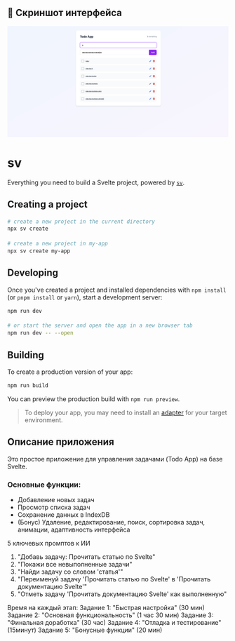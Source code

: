 ## 📸 Скриншот интерфейса

<img src="./screenshots/interface.png" width="600" alt="Скриншот Todo App"/>

# sv

Everything you need to build a Svelte project, powered by [`sv`](https://github.com/sveltejs/cli).

## Creating a project

```bash
# create a new project in the current directory
npx sv create

# create a new project in my-app
npx sv create my-app
```

## Developing

Once you've created a project and installed dependencies with `npm install` (or `pnpm install` or `yarn`), start a development server:

```bash
npm run dev

# or start the server and open the app in a new browser tab
npm run dev -- --open
```

## Building

To create a production version of your app:

```bash
npm run build
```

You can preview the production build with `npm run preview`.

> To deploy your app, you may need to install an [adapter](https://svelte.dev/docs/kit/adapters) for your target environment.


## Описание приложения

Это простое приложение для управления задачами (Todo App) на базе Svelte. 

### Основные функции:
- Добавление новых задач
- Просмотр списка задач
- Сохранение данных в IndexDB
- (Бонус) Удаление, редактирование, поиск, сортировка задач, анимации, адаптивность интерфейса

5 ключевых промптов к ИИ

1. "Добавь задачу: Прочитать статью по Svelte"
2. "Покажи все невыполненные задачи"
3. "Найди задачу со словом 'статья'"
4. "Переименуй задачу 'Прочитать статью по Svelte' в 'Прочитать документацию Svelte'"
5. "Отметь задачу 'Прочитать документацию Svelte' как выполненную"


Время на каждый этап:
Задание 1: "Быстрая настройка" (30 мин)
Задание 2: "Основная функциональность" (1 час 30 мин)
Задание 3: "Финальная доработка" (30 час)
Задание 4: "Отладка и тестирование" (15минут)
Задание 5: "Бонусные функции" (20 мин)